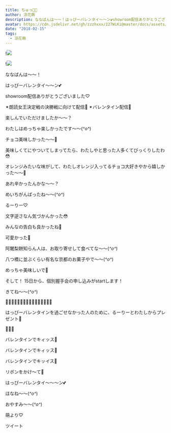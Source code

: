 ```yaml
---
title: ちゅっ🍫💕
author: 涼花萌
description: ななばんは〜〜！はっぴーバレンタイ〜〜ン💕showroom配信ありがとうございました♡✴︎朗読女王決定戦の決勝戦に向けて配信👑✴︎バレンタイン配信💝楽し...
avatar: https://cdn.jsdelivr.net/gh/zzzhxxx/227WiKi@master/docs/assets/photo/avatar/moe.jpg
date: "2018-02-15"
tags:
  - 涼花萌
---
```


!![](https://cdn.jsdelivr.net/gh/zzzhxxx/227WiKi-image@master/blog-image/moe-2018-02-15_1.jpg)

!![](https://cdn.jsdelivr.net/gh/zzzhxxx/227WiKi-image@master/blog-image/moe-2018-02-15_2.jpg)







ななばんは〜〜！





はっぴーバレンタイ〜〜ン💕







showroom配信ありがとうございました♡





✴︎朗読女王決定戦の決勝戦に向けて配信👑
✴︎バレンタイン配信💝



楽しんでいただけましたか〜〜？









わたしはめっちゃ楽しかったです〜〜(*^o^*)








チョコ美味しかった〜〜🍫








美味しくてにやついてしまってたら、わたしやと思った人多くてびっくりしたわ😳







オレンジみたいな味がして、わたしオレンジ入ってるチョコ大好きやから嬉しかった〜〜💓






あれ辛かったんかな〜〜？


めいちがんばったね〜〜(*^o^*)









るーりー♡








文字逆さなん気づかんかった😳







みんなの告白も良かったね💓


可愛かった💓






阿闍梨餅知らん人は、お取り寄せして食べてな〜〜(*^o^*)

八つ橋に並ぶくらい有名な京都のお菓子やで〜〜(*^o^*)



めっちゃ美味しいで💓










そして！
15日から、個別握手会の申し込みがstartします！




きてね〜〜(*^o^*)











💝🍫💝🍫💝🍫💝🍫💝🍫💝🍫💝🍫💝🍫




はっぴーバレンタインを過ごせなかった人のために、るーりーとわたしからプレゼント💓






💓🍫💝








バレンタインでキィッス💓

バレンタインでキィッス💓

バレンタインでキッイス💓

リボンをかけ〜て💝







はっぴーバレンタイ〜〜〜ン💕








ほなね〜〜(*^o^*)



おやすみ〜〜(*^o^*)







萌より♡


ツイート



